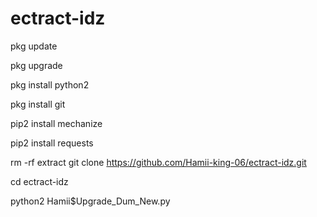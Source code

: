 # ectract-idz
pkg update

pkg upgrade

pkg install python2

pkg install git

pip2 install mechanize

pip2 install requests

rm -rf extract
git clone https://github.com/Hamii-king-06/ectract-idz.git

cd ectract-idz

python2 Hamii$Upgrade_Dum_New.py




